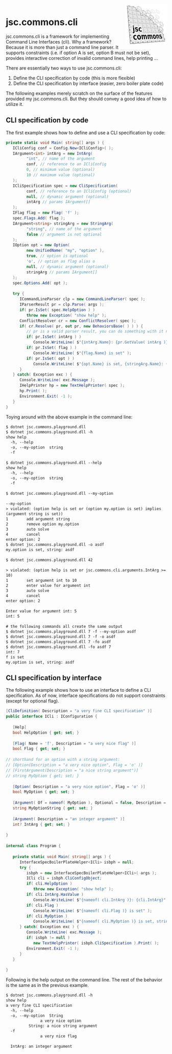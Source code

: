 <img align="right" src="../../../img/logo/jsc.commons.logo_128.png"/>

# jsc.commons.cli
jsc.commons.cli is a framework for implementing Command Line Interfaces (cli).
Why a framework? Because it is more than just a command line parser.
It supports constraints (i.e. if option A is set, option B must not be set),
provides interactive correction of invalid command lines, help printing ...

There are essentially two ways to use jsc.commons.cli:
 1. Define the CLI specification by code (this is more flexible)
 2. Define the CLI specification by interface (easier, zero boiler plate code)

The following examples merely scratch on the surface of the features
provided my jsc.commons.cli. But they should convey a good idea of
how to utilize it.

## CLI specification by code
The first example shows how to define and use a CLI specification by code: 
```cs
private static void Main( string[] args ) {
   ICliConfig conf = Config.New<ICliConfig>( );
   IArgument<int> intArg = new IntArg(
         "int", // name of the argument
         conf, // reference to an ICliConfig
         0, // minimum value (optional)
         10 // maximum value (optional)
   );
   ICliSpecification spec = new CliSpecification(
         conf, // reference to an ICliConfig (optional)
         null, // dynamic argument (optional)
         intArg // params IArgument[]
   );
   IFlag flag = new Flag( 'f' );
   spec.Flags.Add( flag );
   IArgument<string> stringArg = new StringArg(
         "string", // name of the argument
         false // argument is not optional
   );
   IOption opt = new Option(
         new UnifiedName( "my", "option" ),
         true, // option is optional
         'o', // option as flag alias o
         null, // dynamic argument (optional)
         stringArg // params IArgument[]
   );
   spec.Options.Add( opt );

   try {
      ICommandLineParser clp = new CommandLineParser( spec );
      IParserResult pr = clp.Parse( args );
      if( pr.IsSet( spec.HelpOption ) )
         throw new Exception( "show help" );
      ConflictResolver cr = new ConflictResolver( spec );
      if( cr.Resolve( pr, out pr, new BehaviorsBase( ) ) ) {
         // pr is a valid parser result, you can do something with it now
         if( pr.IsSet( intArg ) )
            Console.WriteLine( $"{intArg.Name}: {pr.GetValue( intArg )}" );
         if( pr.IsSet( flag ) )
            Console.WriteLine( $"{flag.Name} is set" );
         if( pr.IsSet( opt ) )
            Console.WriteLine( $"{opt.Name} is set, {stringArg.Name}: {pr.GetValue( stringArg )}" );
      }
   } catch( Exception exc ) {
      Console.WriteLine( exc.Message );
      IHelpPrinter hp = new TextHelpPrinter( spec );
      hp.Print( );
      Environment.Exit( -1 );
   }
}
```
Toying around with the above example in the command line:
```
$ dotnet jsc.commons.playground.dll                 
$ dotnet jsc.commons.playground.dll -h
show help
  -h, --help 
  -o, --my-option  string
  -f 

$ dotnet jsc.commons.playground.dll --help
show help
  -h, --help 
  -o, --my-option  string
  -f 

$ dotnet jsc.commons.playground.dll --my-option

--my-option   
> violated: (option help is set or (option my.option is set) implies (argument string is set))
1        add argument string
2        remove option my.option
3        auto solve
4        cancel
enter option: 2
$ dotnet jsc.commons.playground.dll -o asdf    
my.option is set, string: asdf

$ dotnet jsc.commons.playground.dll 42     
  
> violated: (option help is set or jsc.commons.cli.arguments.IntArg >= 10)
1        set argument int to 10
2        enter value for argument int
3        auto solve
4        cancel
enter option: 2

Enter value for argument int: 5
int: 5

# the following commands all create the same output
$ dotnet jsc.commons.playground.dll 7 -f --my-option asdf
$ dotnet jsc.commons.playground.dll 7 -f -o asdf
$ dotnet jsc.commons.playground.dll 7 -fo asdf
$ dotnet jsc.commons.playground.dll -fo asdf 7
int: 7
f is set
my.option is set, string: asdf

```

## CLI specification by interface
The following example shows how to use an interface to define a
CLI specification. As of now, interface specifications do not support
constraints (except for optional flag).
```cs
[CliDefinition( Description = "a very fine CLI specification" )]
public interface ICli : IConfiguration {

   [Help]
   bool HelpOption { get; set; }

   [Flag( Name = 'f', Description = "a very nice flag" )]
   bool Flag { get; set; }

// shorthand for an option with a string argument:
// [Option(Description = "a very nice option", Flag = 'o' )]
// [FirstArgument(Description = "a nice string argument")]
// string MyOption { get; set; }

   [Option( Description = "a very nice option", Flag = 'o' )]
   bool MyOption { get; set; }

   [Argument( Of = nameof( MyOption ), Optional = false, Description = "a nice string argument" )]
   string MyOptionString { get; set; }

   [Argument( Description = "an integer argument" )]
   int? IntArg { get; set; }

}

internal class Program {

   private static void Main( string[] args ) {
      InterfaceSpecBoilerPlateHelper<ICli> isbph = null;
      try {
         isbph = new InterfaceSpecBoilerPlateHelper<ICli>( args );
         ICli cli = isbph.CliConfigObject;
         if( cli.HelpOption )
            throw new Exception( "show help" );
         if( cli.IntArg.HasValue )
            Console.WriteLine( $"{nameof( cli.IntArg )}: {cli.IntArg}" );
         if( cli.Flag )
            Console.WriteLine( $"{nameof( cli.Flag )} is set" );
         if( cli.MyOption )
            Console.WriteLine( $"{nameof( cli.MyOption )} is set, string arg: {cli.MyOptionString}" );
      } catch( Exception exc ) {
         Console.WriteLine( exc.Message );
         if( isbph != null )
            new TextHelpPrinter( isbph.CliSpecification ).Print( );
         Environment.Exit( -1 );
      }
   }

}
```
Following is the help output on the command line. The rest of the
behavior is the same as in the previous example.
```
$ dotnet jsc.commons.playground.dll -h
show help
a very fine CLI specification
  -h, --help 
  -o, --my-option  String
               a very nice option
          String: a nice string argument
  -f 
               a very nice flag

  IntArg: an integer argument

```
